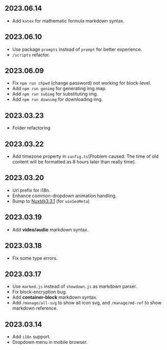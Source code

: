 ## 2023.06.14
* Add `katex` for mathematic formula markdown syntax.

## 2023.06.10
* Use package `prompts` instead of `prompt` for better experience.
* `/scripts` refactor.

## 2023.06.09
* Fix `npm run chpwd` (change password) not working for block-level.
* Add `npm run genimg` for generating img map.
* Add `npm run subimg` for substituting img.
* Add `npm run downimg` for downloading img.

## 2023.03.23
* Folder refactoring

## 2023.03.22
* Add timezone property in `config.ts`(Problem caused: The time of old content will be formatted as 8 hours later than really time).

## 2023.03.20
* Url prefix for i18n.
* Enhance common-dropdown animation handling.
* Bump to Nuxt@3.3.1 (for `useSeoMeta`)

## 2023.03.19
* Add **video/audio** markdown syntax.

## 2023.03.18
* Fix some type errors.

## 2023.03.17
* Use `marked.js` instead of `showdown.js` as markdown parser.
* Fix block-encryption bug.
* Add **container-block** markdown syntax.
* Add `/manage/all-svg` to show all icon svg, and `/manage/md-ref` to show markdown reference.

## 2023.03.14
* Add `i18n` support.
* Dropdown menu in mobile browser.